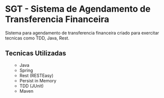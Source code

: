<h1>SGT - Sistema de Agendamento de Transferencia Financeira</h1>

<p>Sistema para agendamento de transferencia financeira criado para exercitar tecnicas como  TDD, Java, Rest.</p>

<h2>Tecnicas Utilizadas</h2>

<ol>  
  <ul>
    <li>Java</li>
    <li>Spring</li>
    <li>Rest (RESTEasy)</li>
    <li>Persist in Memory</li>
    <li>TDD (JUnit)</li>
    <li>Maven</li>
  </ul>
</ol>  

